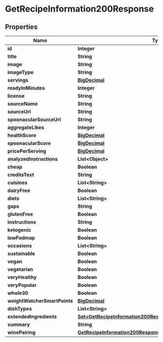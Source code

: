 

# GetRecipeInformation200Response

## Properties

Name | Type | Description | Notes
------------ | ------------- | ------------- | -------------
**id** | **Integer** |  | 
**title** | **String** |  | 
**image** | **String** |  | 
**imageType** | **String** |  | 
**servings** | [**BigDecimal**](BigDecimal.md) |  | 
**readyInMinutes** | **Integer** |  | 
**license** | **String** |  | 
**sourceName** | **String** |  | 
**sourceUrl** | **String** |  | 
**spoonacularSourceUrl** | **String** |  | 
**aggregateLikes** | **Integer** |  | 
**healthScore** | [**BigDecimal**](BigDecimal.md) |  | 
**spoonacularScore** | [**BigDecimal**](BigDecimal.md) |  | 
**pricePerServing** | [**BigDecimal**](BigDecimal.md) |  | 
**analyzedInstructions** | **List&lt;Object&gt;** |  | 
**cheap** | **Boolean** |  | 
**creditsText** | **String** |  | 
**cuisines** | **List&lt;String&gt;** |  | 
**dairyFree** | **Boolean** |  | 
**diets** | **List&lt;String&gt;** |  | 
**gaps** | **String** |  | 
**glutenFree** | **Boolean** |  | 
**instructions** | **String** |  | 
**ketogenic** | **Boolean** |  | 
**lowFodmap** | **Boolean** |  | 
**occasions** | **List&lt;String&gt;** |  | 
**sustainable** | **Boolean** |  | 
**vegan** | **Boolean** |  | 
**vegetarian** | **Boolean** |  | 
**veryHealthy** | **Boolean** |  | 
**veryPopular** | **Boolean** |  | 
**whole30** | **Boolean** |  | 
**weightWatcherSmartPoints** | [**BigDecimal**](BigDecimal.md) |  | 
**dishTypes** | **List&lt;String&gt;** |  | 
**extendedIngredients** | [**Set&lt;GetRecipeInformation200ResponseExtendedIngredientsInner&gt;**](GetRecipeInformation200ResponseExtendedIngredientsInner.md) |  | 
**summary** | **String** |  | 
**winePairing** | [**GetRecipeInformation200ResponseWinePairing**](GetRecipeInformation200ResponseWinePairing.md) |  | 




